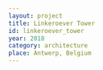 ```yaml
---
layout: project
title: Linkeroever Tower
id: linkeroever_tower
year: 2018
category: architecture
place: Antwerp, Belgium
---
```


